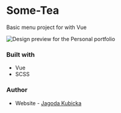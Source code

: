 # Some-Tea
Basic menu project for with Vue


![Design preview for the Personal portfolio](https://github.com/jagodakubicka/Some-Tea-Vue/blob/master/kaleidoscopic-basbousa-c6c82c.netlify.app_.png)

### Built with

- Vue
- SCSS

### Author

- Website - [Jagoda Kubicka](https://jagoda-kubicka.vercel.app/)


